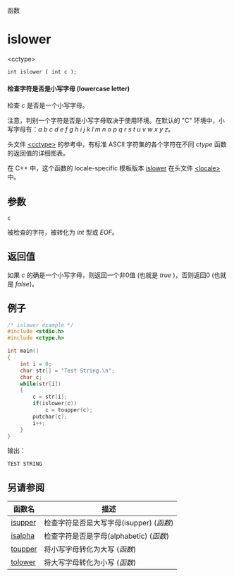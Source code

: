 函数

# islower

\<cctype\>

`int islower ( int c );`

#### 检查字符是否是小写字母 (lowercase letter)

检查 _c_ 是否是一个小写字母。


注意，判别一个字符是否是小写字母取决于使用环境。在默认的 "C" 环境中，小写字母有：_a_ _b_ _c_ _d_ _e_ _f_ _g_ _h_ _i_ _j_ _k_ _l_ _m_ _n_ _o_ _p_ _q_ _r_ _s_ _t_ _u_ _v_ _w_ _x_ _y_ _z_。

头文件 [\<cctype\>](README.md) 的参考中，有标准 ASCII 字符集的各个字符在不同 _ctype_ 函数的返回值的详细图表。

在 C++ 中，这个函数的 locale-specific 模板版本 [islower](../../Other/locale/islower.md) 在头文件 [\<locale\>](../../Other/locale/README.md)中。


## 参数

`c`

被检查的字符，被转化为 _int_ 型或 _EOF_。


## 返回值

如果 _c_ 的确是一个小写字母，则返回一个非0值 (也就是 _true_ )，否则返回0 (也就是 _false_)。

## 例子

```cpp
/* islower example */
#include <stdio.h>
#include <ctype.h>

int main()
{
	int i = 0;
	char str[] = "Test String.\n";
	char c;
	while(str[i])
	{
		c = str[i];
		if(islower(c))
			c = toupper(c);
		putchar(c);
		i++;
	}
}
```

输出：  
```
TEST STRING
```


## 另请参阅

函数名                | 描述
--------------------- | ---------------
[isupper](isupper.md) | 检查字符是否是大写字母(isupper) (_函数_)
[isalpha](isalpha.md) | 检查字符是否是字母(alphabetic) (_函数_)
[toupper](toupper.md) | 将小写字母转化为大写 (_函数_)
[tolower](tolower.md) | 将大写字母转化为小写 (_函数_)
